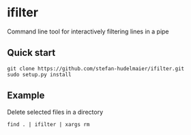 # ifilter
Command line tool for interactively filtering lines in a pipe

## Quick start

    git clone https://github.com/stefan-hudelmaier/ifilter.git
    sudo setup.py install

## Example

Delete selected files in a directory

    find . | ifilter | xargs rm
